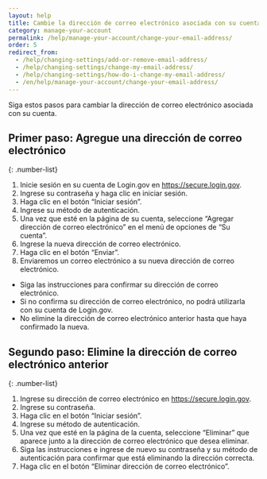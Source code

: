 ```yaml
---
layout: help
title: Cambie la dirección de correo electrónico asociada con su cuenta
category: manage-your-account
permalink: /help/manage-your-account/change-your-email-address/
order: 5
redirect_from:
  - /help/changing-settings/add-or-remove-email-address/
  - /help/changing-settings/change-my-email-address/
  - /help/changing-settings/how-do-i-change-my-email-address/
  - /en/help/manage-your-account/change-your-email-address/
---
```


Siga estos pasos para cambiar la dirección de correo electrónico asociada con su cuenta.

## Primer paso: Agregue una dirección de correo electrónico

{: .number-list}
1. Inicie sesión en su cuenta de Login.gov en <https://secure.login.gov>.
2. Ingrese su contraseña y haga clic en iniciar sesión.
3. Haga clic en el botón “Iniciar sesión”.
4. Ingrese su método de autenticación.
5. Una vez que esté en la página de su cuenta, seleccione “Agregar dirección de correo electrónico” en el menú de opciones de “Su cuenta”.
6. Ingrese la nueva dirección de correo electrónico.
7. Haga clic en el botón “Enviar”.
8. Enviaremos un correo electrónico a su nueva dirección de correo electrónico.
* Siga las instrucciones para confirmar su dirección de correo electrónico.
* Si no confirma su dirección de correo electrónico, no podrá utilizarla con su cuenta de Login.gov.
* No elimine la dirección de correo electrónico anterior hasta que haya confirmado la nueva.

## Segundo paso: Elimine la dirección de correo electrónico anterior

{: .number-list}
1. Ingrese su dirección de correo electrónico en <https://secure.login.gov>.
2. Ingrese su contraseña.
3. Haga clic en el botón “Iniciar sesión”.
4. Ingrese su método de autenticación.
5. Una vez que esté en la página de la cuenta, seleccione “Eliminar” que aparece junto a la dirección de correo electrónico que desea eliminar.
6. Siga las instrucciones e ingrese de nuevo su contraseña y su método de autenticación para confirmar que está eliminando la dirección correcta.
7. Haga clic en el botón “Eliminar dirección de correo electrónico”.